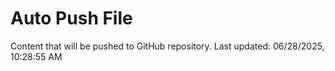 # Auto Push File

Content that will be pushed to GitHub repository.
Last updated: 06/28/2025, 10:28:55 AM